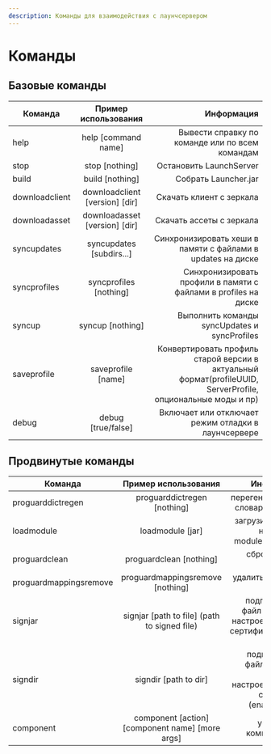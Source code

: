 ```yaml
---
description: Команды для взаимодействия с лаунчсервером
---
```


# Команды

## Базовые команды

| Команда        | Пример использования | Информация  |
| ------------- |:-------------:| -----:|
| help     | help [command name] | Вывести справку по команде или по всем командам |
| stop      | stop [nothing]      |   Остановить LaunchServer |
| build | build [nothing]      |    Собрать Launcher.jar |
| downloadclient | downloadclient [version] [dir]      |    Скачать клиент с зеркала |
| downloadasset | downloadasset [version] [dir]      |    Скачать ассеты с зеркала |
| syncupdates | syncupdates [subdirs...]      |    Синхронизировать хеши в памяти с файлами в updates на диске |
| syncprofiles | syncprofiles [nothing]      |     Синхронизировать профили в памяти с файлами в profiles на диске |
| syncup | syncup [nothing]      |    Выполнить команды syncUpdates и syncProfiles |
| saveprofile |  saveprofile [name]      |    Конвертировать профиль старой версии в актуальный формат(profileUUID, ServerProfile, опциональные моды и пр) |
| debug |  debug [true/false]      |   Включает или отключает режим отладки в лаунчсервере |

## Продвинутые команды


| Команда        | Пример использования | Информация  |
| ------------- |:-------------:| -----:|
|proguarddictregen|proguarddictregen [nothing] | перегенерировать словарь proguard|
|loadmodule|loadmodule [jar] | загрузить модуль не из папки modules в runtime|
|proguardclean|proguardclean [nothing] | сброс конфига proguard|
|proguardmappingsremove|proguardmappingsremove [nothing] | удалить маппинги proguard|
|signjar|signjar [path to file] (path to signed file) | подписать JAR файл используя настроеный в sign сертификат(enable в true)|
|signdir|signdir [path to dir] | подписать все файлы в папке, используя настроеный в sign сертификат (enable в true)|
|component|component [action] [component name] [more args] | управление компонентами|